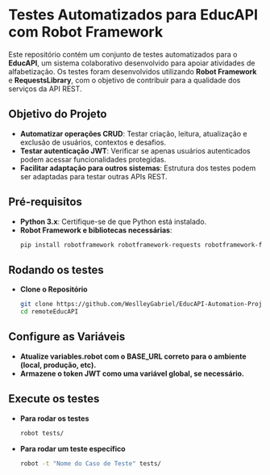 # Testes Automatizados para EducAPI com Robot Framework

Este repositório contém um conjunto de testes automatizados para o **EducAPI**, um sistema colaborativo desenvolvido para apoiar atividades de alfabetização. Os testes foram desenvolvidos utilizando **Robot Framework** e **RequestsLibrary**, com o objetivo de contribuir para a qualidade dos serviços da API REST.

## Objetivo do Projeto

- **Automatizar operações CRUD**: Testar criação, leitura, atualização e exclusão de usuários, contextos e desafios.
- **Testar autenticação JWT**: Verificar se apenas usuários autenticados podem acessar funcionalidades protegidas.
- **Facilitar adaptação para outros sistemas**: Estrutura dos testes podem ser adaptadas para testar outras APIs REST.

## Pré-requisitos

- **Python 3.x**: Certifique-se de que Python está instalado.
- **Robot Framework e bibliotecas necessárias**:
  ```sh
  pip install robotframework robotframework-requests robotframework-faker

## Rodando os testes

- **Clone o Repositório**
    ```sh
    git clone https://github.com/WeslleyGabriel/EducAPI-Automation-Project-RobotFramework.git
    cd remoteEducAPI

## Configure as Variáveis
- **Atualize variables.robot com o BASE_URL correto para o ambiente (local, produção, etc).**
- **Armazene o token JWT como uma variável global, se necessário.**

## Execute os testes

- **Para rodar os testes**
    ```sh
    robot tests/
- **Para rodar um teste específico**
    ```sh
    robot -t "Nome do Caso de Teste" tests/
